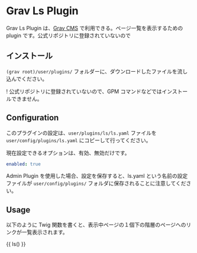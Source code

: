 # Grav Ls Plugin

Grav Ls Plugin は、[Grav CMS](http://github.com/getgrav/grav) で利用できる。ページ一覧を表示するための plugin です。公式リポジトリに登録されていないので

## インストール

`(grav root)/user/plugins/` フォルダーに、ダウンロードしたファイルを流し込んでください。

! 公式リポジトリに登録されていないので、GPM コマンドなどではインストールできません。

## Configuration

このプラグインの設定は、`user/plugins/ls/ls.yaml` ファイルを `user/config/plugins/ls.yaml` にコピーして行ってください。

現在設定できるオプションは、有効、無効だけです。

```yaml
enabled: true
```

Admin Plugin を使用した場合、設定を保存すると、ls.yaml という名前の設定ファイルが `user/config/plugins/` フォルダに保存されることに注意してください。

## Usage

以下のように Twig 関数を書くと、表示中ページの１個下の階層のページへのリンクが一覧表示されます。

{{ ls() }}

